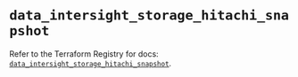 # `data_intersight_storage_hitachi_snapshot`

Refer to the Terraform Registry for docs: [`data_intersight_storage_hitachi_snapshot`](https://registry.terraform.io/providers/ciscodevnet/intersight/1.0.71/docs/data-sources/storage_hitachi_snapshot).
